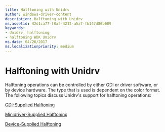 ```yaml
---
title: Halftoning with Unidrv
author: windows-driver-content
description: Halftoning with Unidrv
ms.assetid: 42d1ca77-f8af-4212-a5a7-fb147d86b689
keywords:
- Unidrv, halftoning
- halftoning WDK Unidrv
ms.date: 04/20/2017
ms.localizationpriority: medium
---
```


# Halftoning with Unidrv





Halftoning operations can be controlled by either GDI or driver software, or by device hardware. The type that is used is dependent on the color format. The following topics discuss Unidrv's support for halftoning operations:

[GDI-Supplied Halftoning](gdi-supplied-halftoning.md)

[Minidriver-Supplied Halftoning](minidriver-supplied-halftoning.md)

[Device-Supplied Halftoning](device-supplied-halftoning.md)

 

 





